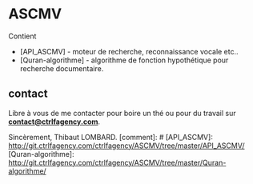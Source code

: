 # ASCMV
Contient
* [API_ASCMV] - moteur de recherche, reconnaissance vocale etc..
* [Quran-algorithme] - algorithme de fonction hypothétique pour recherche documentaire.

## contact
Libre à vous de me contacter pour boire un thé ou pour du travail sur **contact@ctrlfagency.com**.

Sincèrement,
Thibaut LOMBARD.
[comment]: #
   [API_ASCMV]: <http://git.ctrlfagency.com/ctrlfagency/ASCMV/tree/master/API_ASCMV/>
   [Quran-algorithme]: <http://git.ctrlfagency.com/ctrlfagency/ASCMV/tree/master/Quran-algorithme/>



  

